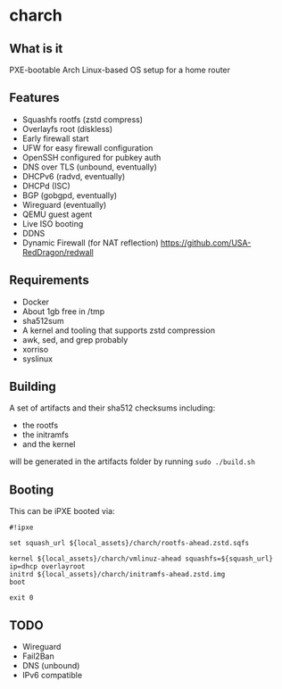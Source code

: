 # charch

## What is it

PXE-bootable Arch Linux-based OS setup for a home router

## Features

- Squashfs rootfs (zstd compress)
- Overlayfs root (diskless)
- Early firewall start
- UFW for easy firewall configuration
- OpenSSH configured for pubkey auth
- DNS over TLS (unbound, eventually)
- DHCPv6 (radvd, eventually)
- DHCPd (ISC)
- BGP (gobgpd, eventually)
- Wireguard (eventually)
- QEMU guest agent
- Live ISO booting
- DDNS
- Dynamic Firewall (for NAT reflection) <https://github.com/USA-RedDragon/redwall>

## Requirements

- Docker
- About 1gb free in /tmp
- sha512sum
- A kernel and tooling that supports zstd compression
- awk, sed, and grep probably
- xorriso
- syslinux

## Building

A set of artifacts and their sha512 checksums including:

* the rootfs
* the initramfs
* and the kernel

will be generated in the artifacts folder by running `sudo ./build.sh`

## Booting

This can be iPXE booted via:

```ipxe
#!ipxe

set squash_url ${local_assets}/charch/rootfs-ahead.zstd.sqfs

kernel ${local_assets}/charch/vmlinuz-ahead squashfs=${squash_url} ip=dhcp overlayroot
initrd ${local_assets}/charch/initramfs-ahead.zstd.img
boot

exit 0
```

## TODO

- Wireguard
- Fail2Ban
- DNS (unbound)
- IPv6 compatible
